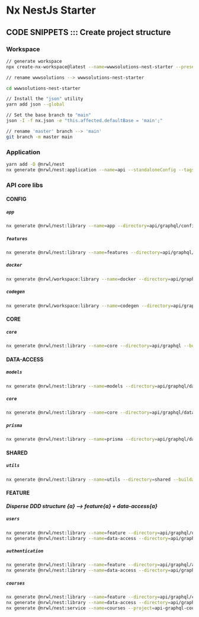# Nx NestJs Starter

## CODE SNIPPETS ::: Create project structure

### Workspace

```bash
// generate workspace
npx create-nx-workspace@latest --name=wwwsolutions-nest-starter --preset=empty --pm=yarn --npm-scope=wwwsolutions --nx-cloud=false

// rename wwwsolutions --> wwwsolutions-nest-starter

cd wwwsolutions-nest-starter

// Install the "json" utility
yarn add json --global

// Set the base branch to "main"
json -I -f nx.json -e "this.affected.defaultBase = 'main';"

// rename 'master' branch --> 'main'
git branch -m master main
```

### Application

```bash
yarn add -D @nrwl/nest
nx generate @nrwl/nest:application --name=api --standaloneConfig --tags=scope:graphql,type:api --no-interactive
```

### API core libs

#### CONFIG

##### `app`

```bash
nx generate @nrwl/nest:library --name=app --directory=api/graphql/config --buildable --standaloneConfig --strict --tags=type:config,scope:graphql --no-interactive
```

##### `features`

```bash
nx generate @nrwl/nest:library --name=features --directory=api/graphql/config --buildable --standaloneConfig --strict --tags=type:config,scope:graphql --no-interactive
```

##### `docker`

```bash
nx generate @nrwl/workspace:library --name=docker --directory=api/graphql/config --buildable --standaloneConfig --strict --tags=type:config,scope:graphql --testEnvironment=node --unitTestRunner=none --no-interactive
```

##### `codegen`

```bash
nx generate @nrwl/workspace:library --name=codegen --directory=api/graphql/config --buildable --standaloneConfig --strict --tags="type:config","scope:graphql" --testEnvironment=node --unitTestRunner=none --no-interactive
```

#### CORE

##### `core`

```bash
nx generate @nrwl/nest:library --name=core --directory=api/graphql --buildable --service --standaloneConfig --strict --tags=type:config,scope:graphql --no-interactive
```

#### DATA-ACCESS

##### `models`

```bash
nx generate @nrwl/nest:library --name=models --directory=api/graphql/data-access --buildable --standaloneConfig --strict --tags=type:data-access,scope:graphql --no-interactive
```

##### `core`

```bash
nx generate @nrwl/nest:library --name=core --directory=api/graphql/data-access --buildable --standaloneConfig --strict --tags=type:data-access,scope:graphql --no-interactive
```

##### `prisma`

```bash
nx generate @nrwl/nest:library --name=prisma --directory=api/graphql/data-access --buildable --standaloneConfig --strict --tags=type:data-access,scope:graphql --no-interactive
```

#### SHARED

##### `utils`

```bash
nx generate @nrwl/nest:library --name=utils --directory=shared --buildable --standaloneConfig --strict --tags=type:util,scope:graphql --no-interactive
```

#### FEATURE

**_Disperse DDD structure {a} --> feature{a} + data-access{a}_**

##### `users`

```bash
nx generate @nrwl/nest:library --name=feature --directory=api/graphql/users --buildable --standaloneConfig --strict --tags=type:feature,scope:graphql --no-interactive
nx generate @nrwl/nest:library --name=data-access --directory=api/graphql/users --buildable --standaloneConfig --strict --tags=type:data-access,scope:graphql --no-interactive
```

##### `authentication`

```bash
nx generate @nrwl/nest:library --name=feature --directory=api/graphql/authentication --buildable --standaloneConfig --strict --tags=type:feature,scope:graphql --no-interactive
nx generate @nrwl/nest:library --name=data-access --directory=api/graphql/authentication --buildable --standaloneConfig --strict --tags=type:data-access,scope:graphql --no-interactive
```

##### `courses`

```bash
nx generate @nrwl/nest:library --name=feature --directory=api/graphql/courses --buildable --standaloneConfig --strict --tags=type:feature,scope:graphql --no-interactive
nx generate @nrwl/nest:library --name=data-access --directory=api/graphql/courses --buildable --standaloneConfig --strict --tags=type:data-access,scope:graphql --no-interactive
nx generate @nrwl/nest:service --name=courses --project=api-graphql-courses-data-access --directory=lib --flat --no-interactive
```
